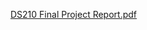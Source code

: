 [DS210 Final Project Report.pdf](https://github.com/seokhoonshin/DS210_Final_Project/files/13680490/DS210.Final.Project.Report.pdf)
